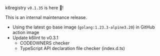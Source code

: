 k6registry `v0.1.35` is here 🎉!

This is an internal maintenance release.
- Using the latest go base image (`golang:1.23.3-alpine3.20`) in GitHub action image
- Update k6lint to v0.3.1
  - CODEOWNERS checker
  - TypeScript API declaration file checker (index.d.ts)
